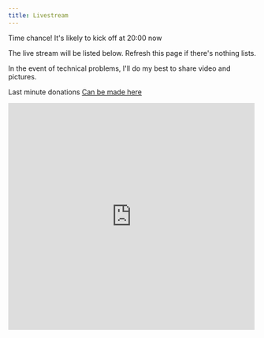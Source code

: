 ```yaml
--- 
title: Livestream
---
```


Time chance!  It's likely to kick off at 20:00 now

The live stream will be listed below.  Refresh this page if there's nothing lists.

In the event of technical problems, I'll do my best to share video and pictures.

Last minute donations [Can be made here](http://bit.ly/waxwood)


<iframe src="https://embed.bambuser.com/channel/coldclimate" width="500" height="462" frameborder="0">Your browser does not support iframes.</iframe>
